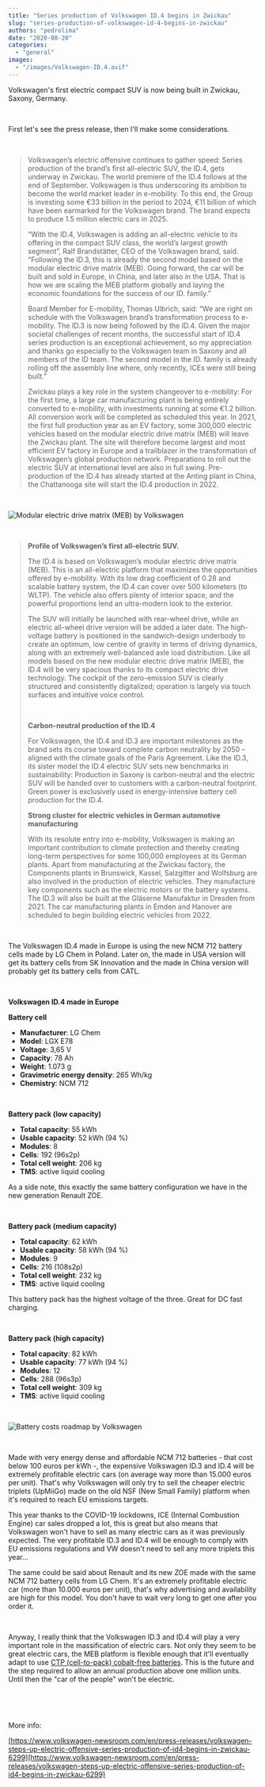 ```yaml
---
title: "Series production of Volkswagen ID.4 begins in Zwickau"
slug: "series-production-of-volkswagen-id-4-begins-in-zwickau"
authors: "pedrolima"
date: "2020-08-20"
categories: 
  - "general"
images: 
  - "/images/Volkswagen-ID.4.avif"
---
```


Volkswagen's first electric compact SUV is now being built in Zwickau, Saxony, Germany.

 

First let's see the press release, then I'll make some considerations.

 

> Volkswagen’s electric offensive continues to gather speed: Series production of the brand’s first all-electric SUV, the ID.4, gets underway in Zwickau. The world premiere of the ID.4 follows at the end of September. Volkswagen is thus underscoring its ambition to become the world market leader in e-mobility. To this end, the Group is investing some €33 billion in the period to 2024, €11 billion of which have been earmarked for the Volkswagen brand. The brand expects to produce 1.5 million electric cars in 2025.
> 
> “With the ID.4, Volkswagen is adding an all-electric vehicle to its offering in the compact SUV class, the world’s largest growth segment”, Ralf Brandstätter, CEO of the Volkswagen brand, said. “Following the ID.3, this is already the second model based on the modular electric drive matrix (MEB). Going forward, the car will be built and sold in Europe, in China, and later also in the USA. That is how we are scaling the MEB platform globally and laying the economic foundations for the success of our ID. family.”
> 
> Board Member for E-mobility, Thomas Ulbrich, said: “We are right on schedule with the Volkswagen brand’s transformation process to e-mobility. The ID.3 is now being followed by the ID.4. Given the major societal challenges of recent months, the successful start of ID.4 series production is an exceptional achievement, so my appreciation and thanks go especially to the Volkswagen team in Saxony and all members of the ID team. The second model in the ID. family is already rolling off the assembly line where, only recently, ICEs were still being built.”
> 
> Zwickau plays a key role in the system changeover to e-mobility: For the first time, a large car manufacturing plant is being entirely converted to e-mobility, with investments running at some €1.2 billion. All conversion work will be completed as scheduled this year. In 2021, the first full production year as an EV factory, some 300,000 electric vehicles based on the modular electric drive matrix (MEB) will leave the Zwickau plant. The site will therefore become largest and most efficient EV factory in Europe and a trailblazer in the transformation of Volkswagen’s global production network. Preparations to roll out the electric SUV at international level are also in full swing. Pre-production of the ID.4 has already started at the Anting plant in China, the Chattanooga site will start the ID.4 production in 2022.

 

![Modular electric drive matrix (MEB) by Volkswagen](images/Modular-electric-drive-matrix-MEB-by-Volkswagen.avif)

 

> **Profile of Volkswagen’s first all-electric SUV.**
> 
> The ID.4 is based on Volkswagen’s modular electric drive matrix (MEB). This is an all-electric platform that maximizes the opportunities offered by e-mobility. With its low drag coefficient of 0.28 and scalable battery system, the ID.4 can cover over 500 kilometers (to WLTP). The vehicle also offers plenty of interior space, and the powerful proportions lend an ultra-modern look to the exterior.
> 
> The SUV will initially be launched with rear-wheel drive, while an electric all-wheel drive version will be added a later date. The high-voltage battery is positioned in the sandwich-design underbody to create an optimum, low centre of gravity in terms of driving dynamics, along with an extremely well-balanced axle load distribution. Like all models based on the new modular electric drive matrix (MEB), the ID.4 will be very spacious thanks to its compact electric drive technology. The cockpit of the zero-emission SUV is clearly structured and consistently digitalized; operation is largely via touch surfaces and intuitive voice control.
> 
>  
> 
> **Carbon-neutral production of the ID.4**
> 
> For Volkswagen, the ID.4 and ID.3 are important milestones as the brand sets its course toward complete carbon neutrality by 2050 – aligned with the climate goals of the Paris Agreement. Like the ID.3, its sister model the ID.4 electric SUV sets new benchmarks in sustainability: Production in Saxony is carbon-neutral and the electric SUV will be handed over to customers with a carbon-neutral footprint. Green power is exclusively used in energy-intensive battery cell production for the ID.4.
> 
> **Strong cluster for electric vehicles in German automotive manufacturing**
> 
> With its resolute entry into e-mobility, Volkswagen is making an important contribution to climate protection and thereby creating long-term perspectives for some 100,000 employees at its German plants. Apart from manufacturing at the Zwickau factory, the Components plants in Brunswick, Kassel, Salzgitter and Wolfsburg are also involved in the production of electric vehicles. They manufacture key components such as the electric motors or the battery systems. The ID.3 will also be built at the Gläserne Manufaktur in Dresden from 2021. The car manufacturing plants in Emden and Hanover are scheduled to begin building electric vehicles from 2022.

 

The Volkswagen ID.4 made in Europe is using the new NCM 712 battery cells made by LG Chem in Poland. Later on, the made in USA version will get its battery cells from SK Innovation and the made in China version will probably get its battery cells from CATL.

 

**Volkswagen ID.4 made in Europe**

**Battery cell**

- **Manufacturer**: LG Chem
- **Model**: LGX E78
- **Voltage**: 3,65 V
- **Capacity**: 78 Ah
- **Weight**: 1.073 g
- **Gravimetric energy density**: 265 Wh/kg
- **Chemistry**: NCM 712

 

**Battery pack (low capacity)**

- **Total capacity**: 55 kWh
- **Usable capacity**: 52 kWh (94 %)
- **Modules**: 8
- **Cells**: 192 (96s2p)
- **Total cell weight**: 206 kg
- **TMS**: active liquid cooling

As a side note, this exactly the same battery configuration we have in the new generation Renault ZOE.

 

**Battery pack (medium capacity)**

- **Total capacity**: 62 kWh
- **Usable capacity**: 58 kWh (94 %)
- **Modules**: 9
- **Cells**: 216 (108s2p)
- **Total cell weight**: 232 kg
- **TMS**: active liquid cooling

This battery pack has the highest voltage of the three. Great for DC fast charging.

 

**Battery pack (high capacity)**

- **Total capacity**: 82 kWh
- **Usable capacity**: 77 kWh (94 %)
- **Modules**: 12
- **Cells**: 288 (96s3p)
- **Total cell weight**: 309 kg
- **TMS**: active liquid cooling

 

![Battery costs roadmap by Volkswagen](images/battery-costs-roadmap-by-volkswagen.avif)

 

Made with very energy dense and affordable NCM 712 batteries - that cost below 100 euros per kWh -, the expensive Volkswagen ID.3 and ID.4 will be extremely profitable electric cars (on average way more than 15.000 euros per unit). That's why Volkswagen will only try to sell the cheaper electric triplets (UpMiiGo) made on the old NSF (New Small Family) platform when it's required to reach EU emissions targets.

This year thanks to the COVID-19 lockdowns, ICE (Internal Combustion Engine) car sales dropped a lot, this is great but also means that Volkswagen won't have to sell as many electric cars as it was previously expected. The very profitable ID.3 and ID.4 will be enough to comply with EU emissions regulations and VW doesn't need to sell any more triplets this year...

The same could be said about Renault and its new ZOE made with the same NCM 712 battery cells from LG Chem. It's an extremely profitable electric car (more than 10.000 euros per unit), that's why advertising and availability are high for this model. You don't have to wait very long to get one after you order it.

 

Anyway, I really think that the Volkswagen ID.3 and ID.4 will play a very important role in the massification of electric cars. Not only they seem to be great electric cars, the MEB platform is flexible enough that it'll eventually adapt to use [CTP (cell-to-pack) cobalt-free batteries](/2020/04/12/simple-solution-for-safer-cheaper-more-energy-dense-batteries/). This is the future and the step required to allow an annual production above one million units. Until then the "car of the people" won't be electric.

 

 

More info:

[https://www.volkswagen-newsroom.com/en/press-releases/volkswagen-steps-up-electric-offensive-series-production-of-id4-begins-in-zwickau-6299](https://www.volkswagen-newsroom.com/en/press-releases/volkswagen-steps-up-electric-offensive-series-production-of-id4-begins-in-zwickau-6299)
